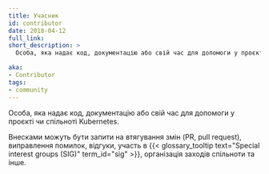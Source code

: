 ```yaml
---
title: Учасник
id: contributor
date: 2018-04-12
full_link: 
short_description: >
  Особа, яка надає код, документацію або свій час для допомоги у проєкті чи спільноті Kubernetes.

aka: 
- Сontributor
tags:
- community
---
```

Особа, яка надає код, документацію або свій час для допомоги у проєкті чи спільноті Kubernetes.

<!--more--> 

Внесками можуть бути запити на втягування змін (PR, pull request), виправлення помилок, відгуки, участь в {{< glossary_tooltip text="Special interest groups (SIG)" term_id="sig" >}}, організація заходів спільноти та інше.
